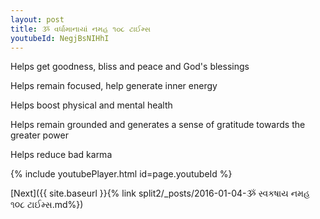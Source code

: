 ```yaml
---
layout: post
title: ૐ વર્ધામાનાયાં નમહ ૧૦૮ ટાઈમ્સ
youtubeId: NegjBsNIHhI
---
```

 
 
Helps get goodness, bliss and peace and God's blessings
 
Helps remain focused, help generate inner energy 
 
Helps boost physical and mental health 
 
Helps remain grounded and generates a sense of gratitude towards the greater power 
 
Helps reduce bad karma
 
 
 
 


{% include youtubePlayer.html id=page.youtubeId %}
 
[Next]({{ site.baseurl }}{% link  split2/_posts/2016-01-04-ૐ સ્વકષાય નમહ ૧૦૮ ટાઈમ્સ.md%})
 
